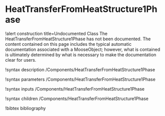 <!-- MOOSE Documentation Stub: Remove this when content is added. -->

# HeatTransferFromHeatStructure1Phase

!alert construction title=Undocumented Class
The HeatTransferFromHeatStructure1Phase has not been documented. The content contained on this page includes the
typical automatic documentation associated with a MooseObject; however, what is contained is
ultimately determined by what is necessary to make the documentation clear for users.

!syntax description /Components/HeatTransferFromHeatStructure1Phase

!syntax parameters /Components/HeatTransferFromHeatStructure1Phase

!syntax inputs /Components/HeatTransferFromHeatStructure1Phase

!syntax children /Components/HeatTransferFromHeatStructure1Phase

!bibtex bibliography
